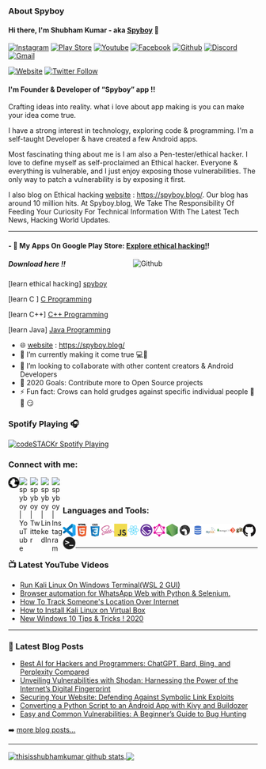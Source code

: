 ### About Spyboy
#### Hi there, I'm Shubham Kumar - aka [Spyboy][website] 👋

[![Instagram](https://img.shields.io/badge/-Instagram-c13584?style=flat&labelColor=c13584&logo=instagram&logoColor=white)](https://www.instagram.com/iamshubhamkumar__/)
[![Play Store](https://img.shields.io/badge/-PlayStore-black?style=flat&labelColor=black&logo=android&logoColor=green)](https://play.google.com/store/apps/details?id=info.shubham.pcassistant)
[![Youtube](https://img.shields.io/badge/-Youtube-FF0000?style=flat&logo=Youtube&logoColor=white)](https://www.youtube.com/channel/UCEhncXKkZ2mFOcP-HOrL_KQ?view_as=subscriber)
[![Facebook](https://img.shields.io/badge/-Facebook-3b5998?style=flat&labelColor=3b5998&logo=Facebook&logoColor=white)](https://www.facebook.com/groups/Spyboyblog)
[![Github](https://img.shields.io/badge/-Github-000?style=flat&logo=Github&logoColor=white)](https://github.com/thisisshubhamkumar)
[![Discord](https://img.shields.io/badge/-Discord-738ADB?style=flat&logo=discord&logoColor=white)](https://discord.com/invite/DPKPA9u)
[![Gmail](https://img.shields.io/badge/-Gmail-BB001B?style=flat&logo=Gmail&logoColor=white)](mailto:itisshubhamkumar@gmail.com)
&nbsp;

[![Website](https://img.shields.io/website?label=spyboy.blog&style=for-the-badge&url=https%3A%2F%2Fcodestackr.com)](https://spyboy.blog/)
[![Twitter Follow](https://img.shields.io/twitter/follow/shubhamkumar__?color=1DA1F2&logo=twitter&style=for-the-badge)](https://twitter.com/intent/follow?original_referer=https%3A%2F%2Fgithub.com%2FcodeSTACKr&screen_name=shubhamkumar__)

#### I'm Founder & Developer of “Spyboy” app !!

Crafting ideas into reality. what i love about app making is you can make your idea come true.

I have a strong interest in technology, exploring code & programming. I'm a self-taught Developer & have created a few Android apps.

Most fascinating thing about me is I am also a Pen-tester/ethical hacker. I love to define myself as self-proclaimed an Ethical hacker.
Everyone & everything is vulnerable, and I just enjoy exposing those vulnerabilities.
The only way to patch a vulnerability is by exposing it first.

I also blog on Ethical hacking [website] : https://spyboy.blog/. Our blog has around 10 million hits. At Spyboy.blog, We Take The Responsibility Of Feeding Your Curiosity For Technical Information With The Latest Tech News, Hacking World Updates.

---

#### - 🔭 My Apps On Google Play Store: [Explore ethical hacking!][MyApps]!
<img width="50%" align="right" alt="Github" src="https://raw.githubusercontent.com/onimur/.github/master/.resources/git-header.svg" />

##### Download here !!
[learn ethical hacking] [spyboy]

[learn C ] [C Programming]

[learn C++] [C++ Programming]

[learn Java] [Java Programming]

- 🌐 [website] : https://spyboy.blog/
- 🤖 I’m currently making it come true 💻📲
- 👀 I’m looking to collaborate with other content creators & Android Developers
- 🥅 2020 Goals: Contribute more to Open Source projects
- ⚡ Fun fact: Crows can hold grudges against specific individual people 🐧 🤫 😏 

### Spotify Playing 🎧

[<img src="https://now-playing-codestackr.vercel.app/api/spotify-playing" alt="codeSTACKr Spotify Playing" width="350" />](https://open.spotify.com/track/3v0ylYF51SKkgAi4PrfKTq)

### Connect with me:

[<img align="left" alt="spyboy.blog" width="22px" src="https://raw.githubusercontent.com/iconic/open-iconic/master/svg/globe.svg" />][website]
[<img align="left" alt="spyboy | YouTube" width="22px" src="https://cdn.jsdelivr.net/npm/simple-icons@v3/icons/youtube.svg" />][youtube]
[<img align="left" alt="spyboy | Twitter" width="22px" src="https://cdn.jsdelivr.net/npm/simple-icons@v3/icons/twitter.svg" />][twitter]
[<img align="left" alt="spyboy | LinkedIn" width="22px" src="https://cdn.jsdelivr.net/npm/simple-icons@v3/icons/linkedin.svg" />][linkedin]
[<img align="left" alt="spyboy | Instagram" width="22px" src="https://cdn.jsdelivr.net/npm/simple-icons@v3/icons/instagram.svg" />][instagram]

<br />
<br />

### Languages and Tools:

<img align="left" alt="Visual Studio Code" width="26px" src="https://raw.githubusercontent.com/github/explore/80688e429a7d4ef2fca1e82350fe8e3517d3494d/topics/visual-studio-code/visual-studio-code.png" />
<img align="left" alt="HTML5" width="26px" src="https://raw.githubusercontent.com/github/explore/80688e429a7d4ef2fca1e82350fe8e3517d3494d/topics/html/html.png" />
<img align="left" alt="CSS3" width="26px" src="https://raw.githubusercontent.com/github/explore/80688e429a7d4ef2fca1e82350fe8e3517d3494d/topics/css/css.png" />
<img align="left" alt="Sass" width="26px" src="https://raw.githubusercontent.com/github/explore/80688e429a7d4ef2fca1e82350fe8e3517d3494d/topics/sass/sass.png" />
<img align="left" alt="JavaScript" width="26px" src="https://raw.githubusercontent.com/github/explore/80688e429a7d4ef2fca1e82350fe8e3517d3494d/topics/javascript/javascript.png" />
<img align="left" alt="React" width="26px" src="https://raw.githubusercontent.com/github/explore/80688e429a7d4ef2fca1e82350fe8e3517d3494d/topics/react/react.png" />
<img align="left" alt="Gatsby" width="26px" src="https://raw.githubusercontent.com/github/explore/e94815998e4e0713912fed477a1f346ec04c3da2/topics/gatsby/gatsby.png" />
<img align="left" alt="GraphQL" width="26px" src="https://raw.githubusercontent.com/github/explore/80688e429a7d4ef2fca1e82350fe8e3517d3494d/topics/graphql/graphql.png" />
<img align="left" alt="Node.js" width="26px" src="https://raw.githubusercontent.com/github/explore/80688e429a7d4ef2fca1e82350fe8e3517d3494d/topics/nodejs/nodejs.png" />
<img align="left" alt="Deno" width="26px" src="https://raw.githubusercontent.com/github/explore/361e2821e2dea67711cde99c9c40ed357061cf27/topics/deno/deno.png" />
<img align="left" alt="SQL" width="26px" src="https://raw.githubusercontent.com/github/explore/80688e429a7d4ef2fca1e82350fe8e3517d3494d/topics/sql/sql.png" />
<img align="left" alt="MySQL" width="26px" src="https://raw.githubusercontent.com/github/explore/80688e429a7d4ef2fca1e82350fe8e3517d3494d/topics/mysql/mysql.png" />
<img align="left" alt="MongoDB" width="26px" src="https://raw.githubusercontent.com/github/explore/80688e429a7d4ef2fca1e82350fe8e3517d3494d/topics/mongodb/mongodb.png" />
<img align="left" alt="Git" width="26px" src="https://raw.githubusercontent.com/github/explore/80688e429a7d4ef2fca1e82350fe8e3517d3494d/topics/git/git.png" />
<img align="left" alt="GitHub" width="26px" src="https://raw.githubusercontent.com/github/explore/78df643247d429f6cc873026c0622819ad797942/topics/github/github.png" />
<img align="left" alt="Terminal" width="26px" src="https://raw.githubusercontent.com/github/explore/80688e429a7d4ef2fca1e82350fe8e3517d3494d/topics/terminal/terminal.png" />
<br />
<br />

---

### 📺 Latest YouTube Videos

<!-- YOUTUBE:START -->
- [Run Kali Linux On Windows Terminal&lpar;WSL 2 GUI&rpar;](https://www.youtube.com/watch?v=G-gloEc-vLI)
- [Browser automation for WhatsApp Web with Python &amp; Selenium.](https://www.youtube.com/watch?v=lrztYdJZnnA)
- [How To Track Someone&#39;s Location Over Internet](https://www.youtube.com/watch?v=TzkL7PI9D8s)
- [How to Install Kali Linux on Virtual Box](https://www.youtube.com/watch?v=LwWlrbnLQIk)
- [New Windows 10 Tips &amp; Tricks ! 2020](https://www.youtube.com/watch?v=Y-r83mPIg-c)
<!-- YOUTUBE:END -->


---

### 📕 Latest Blog Posts

<!-- BLOG-POST-LIST:START -->
- [Best AI for Hackers and Programmers: ChatGPT, Bard, Bing, and Perplexity Compared](https://spyboy.blog/2023/11/03/best-ai-for-hackers-and-programmers-chatgpt-bard-bing-and-perplexity-compared/)
- [Unveiling Vulnerabilities with Shodan: Harnessing the Power of the Internet’s Digital Fingerprint](https://spyboy.blog/2023/11/02/unveiling-vulnerabilities-with-shodan-harnessing-the-power-of-the-internets-digital-fingerprint/)
- [Securing Your Website: Defending Against Symbolic Link Exploits](https://spyboy.blog/2023/10/27/securing-your-website-defending-against-symbolic-link-exploits/)
- [Converting a Python Script to an Android App with Kivy and Buildozer](https://spyboy.blog/2023/10/26/converting-a-python-script-to-an-android-app-with-kivy-and-buildozer/)
- [Easy and Common Vulnerabilities: A Beginner’s Guide to Bug Hunting](https://spyboy.blog/2023/10/25/easy-and-common-vulnerabilities-a-beginners-guide-to-bug-hunting/)
<!-- BLOG-POST-LIST:END -->

➡️ [more blog posts...](https://spyboy.blog/)

---

<a href="https://spyboy.blog/">
  <img align="center" src="https://github-readme-stats.anuraghazra1.vercel.app/api?username=thisisshubhamkumar&show_icons=true&include_all_commits=true&theme=material-palenight" alt="thisisshubhamkumar github stats" />
</a>
<a href="https://spyboy.blog/">
  <!-- Change the `github-readme-stats.anuraghazra1.vercel.app` to `github-readme-stats.vercel.app`  -->
  <img align="center" src="https://github-readme-stats.anuraghazra1.vercel.app/api/top-langs/?username=thisisshubhamkumar&layout=compact&theme=material-palenight" />
</a>


[website]: https://spyboy.blog/
[twitter]: https://twitter.com/shubhamkumar__
[youtube]: https://www.youtube.com/channel/UCEhncXKkZ2mFOcP-HOrL_KQ?view_as=subscriber
[instagram]: https://www.instagram.com/iamshubhamkumar__/
[linkedin]: https://www.linkedin.com/in/iamshubhamkumar/
[facebook]: https://www.facebook.com/groups/Spyboyblog
[MyApps]: https://play.google.com/store/apps/dev?id=6188034454598466210
[spyboy]: https://play.google.com/store/apps/details?id=info.shubham.pcassistant&pcampaignid=MKT-Other-global-all-co-prtnr-py-PartBadge-Mar2515-1
[C Programming]: https://play.google.com/store/apps/details?id=com.spyboy.cprogramming&pcampaignid=MKT-Other-global-all-co-prtnr-py-PartBadge-Mar2515-1
[C++ Programming]: https://play.google.com/store/apps/details?id=com.spyboy.cplusplusprogramming&pcampaignid=MKT-Other-global-all-co-prtnr-py-PartBadge-Mar2515-1
[Java Programming]: https://play.google.com/store/apps/details?id=com.spyboy.javaprogramming&pcampaignid=MKT-Other-global-all-co-prtnr-py-PartBadge-Mar2515-1

